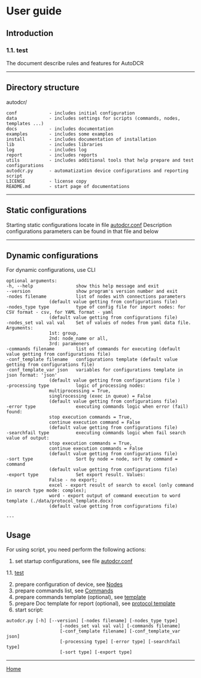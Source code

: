 # User guide 

## Introduction

### 1.1. test
The document describe rules and features for AutoDCR

---
## Directory structure


autodcr/

	conf            - includes initial configuration     
	data            - includes settings for scripts (commands, nodes, templates ...)
	docs            - includes documentation
	examples        - includes some examples
	install         - includes documentation of installation
	lib             - includes libraries  
	log             - includes log
	report          - includes reports
	utils           - includes additional tools that help prepare and test configurations
	autodcr.py      - automatization device configurations and reporting script
	LICENSE         - license copy
	README.md       - start page of documentations

---

## Static configurations

Starting static configurations locate in file [autodcr.conf]
Description configurations parameters can be found in that file and below

---

## Dynamic configurations

For dynamic configurations, use CLI

	optional arguments:
	-h, --help                show this help message and exit
	--version                 show program's version number and exit
	-nodes filename           list of nodes with connections parameters 
					(default value getting from configurations file)
	-nodes_type type          type of config file for import nodes: for CSV format - csv, for YAML format - yaml 
					(default value getting from configurations file)
	-nodes_set val val val    Set of values of nodes from yaml data file. Arguments:
					1st: group, 
					2nd: node_name or all, 
					3rd: parameners
	-commands filename        list of commands for executing (default value getting from configurations file)
	-conf_template filename   configurations template (default value getting from configurations file)
	-conf_template_var json   variables for configurations template in json format: 'json' 
					(default value getting from configurations file )
	-processing type          logic of processing nodes: 
					multiprocessing = True, 
					singlrocessing (exec in queue) = False 
					(default value getting from configurations file)
	-error type               executing commands logic when error (fail) found: 
					stop execution commands = True, 
					continue execution command = False 
					(default value getting from configurations file)
	-searchfail type          executing commands logic when fail search value of output: 
					stop execution commands = True, 
					continue execution commands = False 
					(default value getting from configurations file)
	-sort type                Sort by node = node, sort by command = command 
					(default value getting from configurations file)
	-export type              Set export result. Values: 
					False - no export; 
					excel - export result of search to excel (only command in search type mode: complex); 
					word - export output of command execution to word template (./data/protocol_template.docx) 
					(default value getting from configurations file)

	---

## Usage

For using script, you need perform the following actions:
1. set startup configurations, see file [autodcr.conf]

1.1. [test](userguide.md###1.1.)

2. prepare configuration of device, see [Nodes]
3. prepare commands list, see [Commands]
4. prepare commands template (optional), see [template]
5. prepare Doc template for report (optional), see [protocol template]
6. start script: 
```
autodcr.py [-h] [--version] [-nodes filename] [-nodes_type type]
                    [-nodes_set val val val] [-commands filename]
                    [-conf_template filename] [-conf_template_var json]
                    [-processing type] [-error type] [-searchfail type]
                    [-sort type] [-export type]
```



---

[Home](../README.md)

[autodcr.conf]: ../conf/autodcr.conf
[Nodes]: nodes.md#Nodes
[Commands]: commands.md
[template]: configuration_template.md
[protocol template]: protocol_template.md

